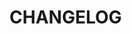 <!--@include: ../../scripts-blender/addons/grease_converter/README.md-->
# CHANGELOG
<!--@include: ../../scripts-blender/addons/grease_converter/CHANGELOG.md-->

